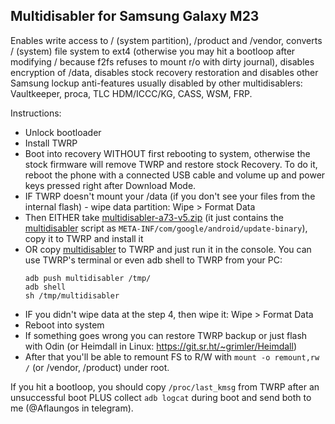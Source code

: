 ## Multidisabler for Samsung Galaxy M23

Enables write access to / (system partition), /product and /vendor, converts / (system) file system to ext4
(otherwise you may hit a bootloop after modifying / because f2fs refuses to mount r/o with dirty journal),
disables encryption of /data, disables stock recovery restoration and disables other Samsung lockup
anti-features usually disabled by other multidisablers: Vaultkeeper, proca, TLC HDM/ICCC/KG, CASS, WSM, FRP.

Instructions:

- Unlock bootloader
- Install TWRP
- Boot into recovery WITHOUT first rebooting to system, otherwise the stock firmware will remove TWRP and restore stock Recovery.
  To do it, reboot the phone with a connected USB cable and volume up and power keys pressed right after Download Mode.
- IF TWRP doesn't mount your /data (if you don't see your files from the internal flash) - wipe data partition: Wipe > Format Data
- Then EITHER take [multidisabler-a73-v5.zip](multidisabler-a73-v5.zip) (it just contains the [multidisabler](multidisabler) script as `META-INF/com/google/android/update-binary`), copy it to TWRP and install it
- OR copy [multidisabler](multidisabler) to TWRP and just run it in the console. You can use TWRP's terminal or even adb shell to TWRP from your PC:
  ```
  adb push multidisabler /tmp/
  adb shell
  sh /tmp/multidisabler
  ```
- IF you didn't wipe data at the step 4, then wipe it: Wipe > Format Data
- Reboot into system
- If something goes wrong you can restore TWRP backup or just flash with Odin (or Heimdall in Linux: https://git.sr.ht/~grimler/Heimdall)
- After that you'll be able to remount FS to R/W with `mount -o remount,rw /` (or /vendor, /product) under root.

If you hit a
bootloop, you should copy `/proc/last_kmsg` from TWRP after an unsuccessful boot PLUS collect `adb logcat`
during boot and send both to me (@Aflaungos in telegram).
